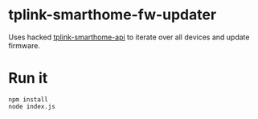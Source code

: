 # tplink-smarthome-fw-updater

Uses hacked [tplink-smarthome-api](https://github.com/gtalusan/tplink-smarthome-api) to iterate over all devices and update firmware.

# Run it

```
npm install
node index.js
```
